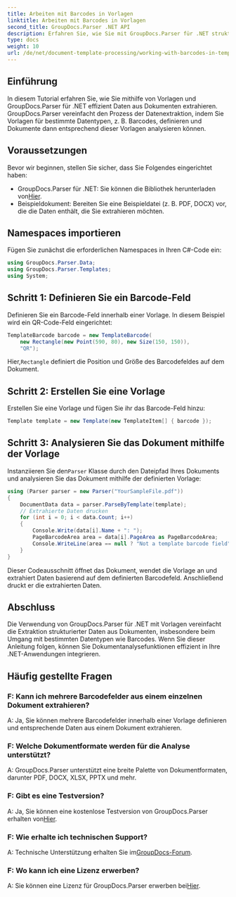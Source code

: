 ```yaml
---
title: Arbeiten mit Barcodes in Vorlagen
linktitle: Arbeiten mit Barcodes in Vorlagen
second_title: GroupDocs.Parser .NET API
description: Erfahren Sie, wie Sie mit GroupDocs.Parser für .NET strukturierte Daten aus Dokumenten mithilfe von Vorlagen extrahieren. Vereinfachen Sie die Datenextraktion mit Barcodefeldern.
type: docs
weight: 10
url: /de/net/document-template-processing/working-with-barcodes-in-templates/
---
```

## Einführung
In diesem Tutorial erfahren Sie, wie Sie mithilfe von Vorlagen und GroupDocs.Parser für .NET effizient Daten aus Dokumenten extrahieren. GroupDocs.Parser vereinfacht den Prozess der Datenextraktion, indem Sie Vorlagen für bestimmte Datentypen, z. B. Barcodes, definieren und Dokumente dann entsprechend dieser Vorlagen analysieren können.
## Voraussetzungen
Bevor wir beginnen, stellen Sie sicher, dass Sie Folgendes eingerichtet haben:
-  GroupDocs.Parser für .NET: Sie können die Bibliothek herunterladen von[Hier](https://releases.groupdocs.com/parser/net/).
- Beispieldokument: Bereiten Sie eine Beispieldatei (z. B. PDF, DOCX) vor, die die Daten enthält, die Sie extrahieren möchten.

## Namespaces importieren
Fügen Sie zunächst die erforderlichen Namespaces in Ihren C#-Code ein:
```csharp
using GroupDocs.Parser.Data;
using GroupDocs.Parser.Templates;
using System;
```
## Schritt 1: Definieren Sie ein Barcode-Feld
Definieren Sie ein Barcode-Feld innerhalb einer Vorlage. In diesem Beispiel wird ein QR-Code-Feld eingerichtet:
```csharp
TemplateBarcode barcode = new TemplateBarcode(
    new Rectangle(new Point(590, 80), new Size(150, 150)),
    "QR");
```
 Hier,`Rectangle` definiert die Position und Größe des Barcodefeldes auf dem Dokument.
## Schritt 2: Erstellen Sie eine Vorlage
Erstellen Sie eine Vorlage und fügen Sie ihr das Barcode-Feld hinzu:
```csharp
Template template = new Template(new TemplateItem[] { barcode });
```
## Schritt 3: Analysieren Sie das Dokument mithilfe der Vorlage
 Instanziieren Sie den`Parser` Klasse durch den Dateipfad Ihres Dokuments und analysieren Sie das Dokument mithilfe der definierten Vorlage:
```csharp
using (Parser parser = new Parser("YourSampleFile.pdf"))
{
    DocumentData data = parser.ParseByTemplate(template);
    // Extrahierte Daten drucken
    for (int i = 0; i < data.Count; i++)
    {
        Console.Write(data[i].Name + ": ");
        PageBarcodeArea area = data[i].PageArea as PageBarcodeArea;
        Console.WriteLine(area == null ? "Not a template barcode field" : area.Value);
    }
}
```
Dieser Codeausschnitt öffnet das Dokument, wendet die Vorlage an und extrahiert Daten basierend auf dem definierten Barcodefeld. Anschließend druckt er die extrahierten Daten.

## Abschluss
Die Verwendung von GroupDocs.Parser für .NET mit Vorlagen vereinfacht die Extraktion strukturierter Daten aus Dokumenten, insbesondere beim Umgang mit bestimmten Datentypen wie Barcodes. Wenn Sie dieser Anleitung folgen, können Sie Dokumentanalysefunktionen effizient in Ihre .NET-Anwendungen integrieren.

## Häufig gestellte Fragen
### F: Kann ich mehrere Barcodefelder aus einem einzelnen Dokument extrahieren?
A: Ja, Sie können mehrere Barcodefelder innerhalb einer Vorlage definieren und entsprechende Daten aus einem Dokument extrahieren.
### F: Welche Dokumentformate werden für die Analyse unterstützt?
A: GroupDocs.Parser unterstützt eine breite Palette von Dokumentformaten, darunter PDF, DOCX, XLSX, PPTX und mehr.
### F: Gibt es eine Testversion?
 A: Ja, Sie können eine kostenlose Testversion von GroupDocs.Parser erhalten von[Hier](https://releases.groupdocs.com/).
### F: Wie erhalte ich technischen Support?
 A: Technische Unterstützung erhalten Sie im[GroupDocs-Forum](https://forum.groupdocs.com/c/parser/17).
### F: Wo kann ich eine Lizenz erwerben?
 A: Sie können eine Lizenz für GroupDocs.Parser erwerben bei[Hier](https://purchase.groupdocs.com/buy).